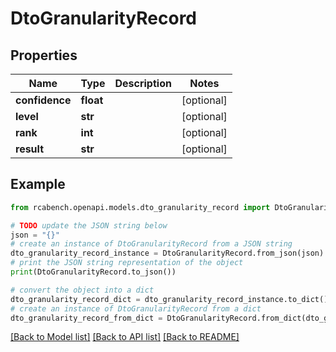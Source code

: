 # DtoGranularityRecord


## Properties

Name | Type | Description | Notes
------------ | ------------- | ------------- | -------------
**confidence** | **float** |  | [optional] 
**level** | **str** |  | [optional] 
**rank** | **int** |  | [optional] 
**result** | **str** |  | [optional] 

## Example

```python
from rcabench.openapi.models.dto_granularity_record import DtoGranularityRecord

# TODO update the JSON string below
json = "{}"
# create an instance of DtoGranularityRecord from a JSON string
dto_granularity_record_instance = DtoGranularityRecord.from_json(json)
# print the JSON string representation of the object
print(DtoGranularityRecord.to_json())

# convert the object into a dict
dto_granularity_record_dict = dto_granularity_record_instance.to_dict()
# create an instance of DtoGranularityRecord from a dict
dto_granularity_record_from_dict = DtoGranularityRecord.from_dict(dto_granularity_record_dict)
```
[[Back to Model list]](../README.md#documentation-for-models) [[Back to API list]](../README.md#documentation-for-api-endpoints) [[Back to README]](../README.md)


